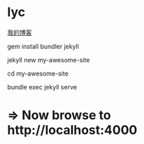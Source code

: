 # lyc

[我的博客](http://coolyc.win) 

  gem install bundler jekyll

  jekyll new my-awesome-site

  cd my-awesome-site

  bundle exec jekyll serve

# => Now browse to http://localhost:4000